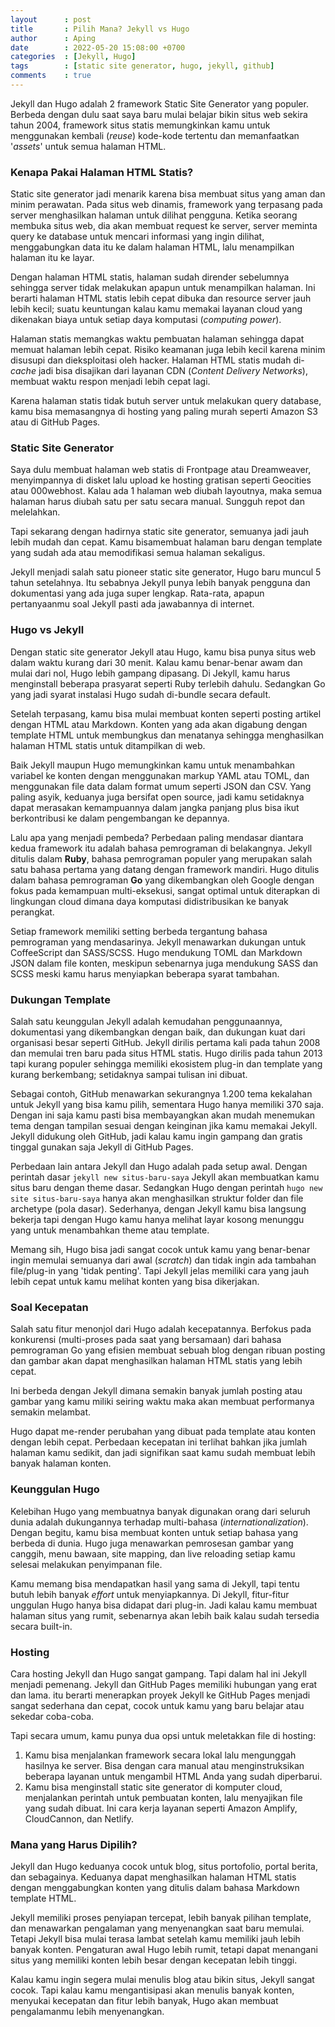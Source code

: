 ```yaml
---
layout      : post
title       : Pilih Mana? Jekyll vs Hugo
author      : Aping
date        : 2022-05-20 15:08:00 +0700
categories  : [Jekyll, Hugo]
tags        : [static site generator, hugo, jekyll, github]
comments    : true
---
```

Jekyll dan Hugo adalah 2 framework Static Site Generator yang populer. Berbeda dengan dulu saat saya baru mulai belajar bikin situs web sekira tahun 2004, framework situs statis memungkinkan kamu untuk menggunakan kembali (*reuse*) kode-kode tertentu dan memanfaatkan '*assets*' untuk semua halaman HTML.

### Kenapa Pakai Halaman HTML Statis?

Static site generator jadi menarik karena bisa membuat situs yang aman dan minim perawatan. Pada situs web dinamis, framework yang terpasang pada server menghasilkan halaman untuk dilihat pengguna. Ketika seorang membuka situs web, dia akan membuat request ke server, server meminta query ke database untuk mencari informasi yang ingin dilihat, menggabungkan data itu ke dalam halaman HTML, lalu menampilkan halaman itu ke layar.

Dengan halaman HTML statis, halaman sudah dirender sebelumnya sehingga server tidak melakukan apapun untuk menampilkan halaman. Ini berarti halaman HTML statis lebih cepat dibuka dan resource server jauh lebih kecil; suatu keuntungan kalau kamu memakai layanan cloud yang dikenakan biaya untuk setiap daya komputasi (*computing power*).

Halaman statis memangkas waktu pembuatan halaman sehingga dapat memuat halaman lebih cepat. Risiko keamanan juga lebih kecil karena minim disusupi dan dieksploitasi oleh hacker. Halaman HTML statis mudah di-*cache* jadi bisa disajikan dari layanan CDN (*Content Delivery Networks*), membuat waktu respon menjadi lebih cepat lagi.

Karena halaman statis tidak butuh server untuk melakukan query database, kamu bisa memasangnya di hosting yang paling murah seperti Amazon S3 atau di GitHub Pages.

### Static Site Generator

Saya dulu membuat halaman web statis di Frontpage atau Dreamweaver, menyimpannya di disket lalu upload ke hosting gratisan seperti Geocities atau 000webhost. Kalau ada 1 halaman web diubah layoutnya, maka semua halaman harus diubah satu per satu secara manual. Sungguh repot dan melelahkan.

Tapi sekarang dengan hadirnya static site generator, semuanya jadi jauh lebih mudah dan cepat. Kamu bisamembuat halaman baru dengan template yang sudah ada atau memodifikasi semua halaman sekaligus.

Jekyll menjadi salah satu pioneer static site generator, Hugo baru muncul 5 tahun setelahnya. Itu sebabnya Jekyll punya lebih banyak pengguna dan dokumentasi yang ada juga super lengkap. Rata-rata, apapun pertanyaanmu soal Jekyll pasti ada jawabannya di internet.

### Hugo vs Jekyll

Dengan static site generator Jekyll atau Hugo, kamu bisa punya situs web dalam waktu kurang dari 30 menit. Kalau kamu benar-benar awam dan mulai dari nol, Hugo lebih gampang dipasang. Di Jekyll, kamu harus menginstall beberapa prasyarat seperti Ruby terlebih dahulu. Sedangkan Go yang jadi syarat instalasi Hugo sudah di-bundle secara default.

Setelah terpasang, kamu bisa mulai membuat konten seperti posting artikel dengan HTML atau Markdown. Konten yang ada akan digabung dengan template HTML untuk membungkus dan menatanya sehingga menghasilkan halaman HTML statis untuk ditampilkan di web.

Baik Jekyll maupun Hugo memungkinkan kamu untuk menambahkan variabel ke konten dengan menggunakan markup YAML atau TOML, dan menggunakan file data dalam format umum seperti JSON dan CSV. Yang paling asyik, keduanya juga bersifat open source, jadi kamu setidaknya dapat merasakan kemampuannya dalam jangka panjang plus bisa ikut berkontribusi ke dalam pengembangan ke depannya.

Lalu apa yang menjadi pembeda? Perbedaan paling mendasar diantara kedua framework itu adalah bahasa pemrograman di belakangnya. Jekyll ditulis dalam **Ruby**, bahasa pemrograman populer yang merupakan salah satu bahasa pertama yang datang dengan framework mandiri. Hugo ditulis dalam bahasa pemrograman **Go** yang dikembangkan oleh Google dengan fokus pada kemampuan multi-eksekusi, sangat optimal untuk diterapkan di lingkungan cloud dimana daya komputasi didistribusikan ke banyak perangkat.

Setiap framework memiliki setting berbeda tergantung bahasa pemrograman yang mendasarinya. Jekyll menawarkan dukungan untuk CoffeeScript dan SASS/SCSS. Hugo mendukung TOML dan Markdown JSON dalam file konten, meskipun sebenarnya juga mendukung SASS dan SCSS meski kamu harus menyiapkan beberapa syarat tambahan.

### Dukungan Template

Salah satu keunggulan Jekyll adalah kemudahan penggunaannya, dokumentasi yang dikembangkan dengan baik, dan dukungan kuat dari organisasi besar seperti GitHub. Jekyll dirilis pertama kali pada tahun 2008 dan memulai tren baru pada situs HTML statis. Hugo dirilis pada tahun 2013 tapi kurang populer sehingga memiliki ekosistem plug-in dan template yang kurang berkembang; setidaknya sampai tulisan ini dibuat.

Sebagai contoh, GitHub menawarkan sekurangnya 1.200 tema kekalahan untuk Jekyll yang bisa kamu pilih, sementara Hugo hanya memiliki 370 saja. Dengan ini saja kamu pasti bisa membayangkan akan mudah menemukan tema dengan tampilan sesuai dengan keinginan jika kamu memakai Jekyll. Jekyll didukung oleh GitHub, jadi kalau kamu ingin gampang dan gratis tinggal gunakan saja Jekyll di GitHub Pages.

Perbedaan lain antara Jekyll dan Hugo adalah pada setup awal. Dengan perintah dasar ```jekyll new situs-baru-saya``` Jekyll akan membuatkan kamu situs baru dengan theme dasar. Sedangkan Hugo dengan perintah ```hugo new site situs-baru-saya``` hanya akan menghasilkan struktur folder dan file archetype (pola dasar). Sederhanya, dengan Jekyll kamu bisa langsung bekerja tapi dengan Hugo kamu hanya melihat layar kosong menunggu yang untuk menambahkan theme atau template.

Memang sih, Hugo bisa jadi sangat cocok untuk kamu yang benar-benar ingin memulai semuanya dari awal (*scratch*) dan tidak ingin ada tambahan file/plug-in yang 'tidak penting'. Tapi Jekyll jelas memiliki cara yang jauh lebih cepat untuk kamu melihat konten yang bisa dikerjakan.

### Soal Kecepatan

Salah satu fitur menonjol dari Hugo adalah kecepatannya. Berfokus pada konkurensi (multi-proses pada saat yang bersamaan) dari bahasa pemrograman Go yang efisien membuat sebuah blog dengan ribuan posting dan gambar akan dapat menghasilkan halaman HTML statis yang lebih cepat.

Ini berbeda dengan Jekyll dimana semakin banyak jumlah posting atau gambar yang kamu miliki seiring waktu maka akan membuat performanya semakin melambat.

Hugo dapat me-render perubahan yang dibuat pada template atau konten dengan lebih cepat. Perbedaan kecepatan ini terlihat bahkan jika jumlah halaman kamu sedikit, dan jadi signifikan saat kamu sudah membuat lebih banyak halaman konten.

### Keunggulan Hugo

Kelebihan Hugo yang membuatnya banyak digunakan orang dari seluruh dunia adalah dukungannya terhadap multi-bahasa (*internationalization*). Dengan begitu, kamu bisa membuat konten untuk setiap bahasa yang berbeda di dunia. Hugo juga menawarkan pemrosesan gambar yang canggih, menu bawaan, site mapping, dan live reloading setiap kamu selesai melakukan penyimpanan file.

Kamu memang bisa mendapatkan hasil yang sama di Jekyll, tapi tentu butuh lebih banyak *effort* untuk menyiapkannya. Di Jekyll, fitur-fitur unggulan Hugo hanya bisa didapat dari plug-in. Jadi kalau kamu membuat halaman situs yang rumit, sebenarnya akan lebih baik kalau sudah tersedia secara built-in.

### Hosting

Cara hosting Jekyll dan Hugo sangat gampang. Tapi dalam hal ini Jekyll menjadi pemenang. Jekyll dan GitHub Pages memiliki hubungan yang erat dan lama. itu berarti menerapkan proyek Jekyll ke GitHub Pages menjadi sangat sederhana dan cepat, cocok untuk kamu yang baru belajar atau sekedar coba-coba.

Tapi secara umum, kamu punya dua opsi untuk meletakkan file di hosting:
1. Kamu bisa menjalankan framework secara lokal lalu mengunggah hasilnya ke server. Bisa dengan cara manual atau menginstruksikan beberapa layanan untuk mengambil HTML Anda yang sudah diperbarui.
2. Kamu bisa menginstall static site generator di komputer cloud, menjalankan perintah untuk pembuatan konten, lalu menyajikan file yang sudah dibuat. Ini cara kerja layanan seperti Amazon Amplify, CloudCannon, dan Netlify.

### Mana yang Harus Dipilih?

Jekyll dan Hugo keduanya cocok untuk blog, situs portofolio, portal berita, dan sebagainya. Keduanya dapat menghasilkan halaman HTML statis dengan menggabungkan konten yang ditulis dalam bahasa Markdown template HTML.

Jekyll memiliki proses penyiapan tercepat, lebih banyak pilihan template, dan menawarkan pengalaman yang menyenangkan saat baru memulai. Tetapi Jekyll bisa mulai terasa lambat setelah kamu memiliki jauh lebih banyak konten. Pengaturan awal Hugo lebih rumit, tetapi dapat menangani situs yang memiliki konten lebih besar dengan kecepatan lebih tinggi.

Kalau kamu ingin segera mulai menulis blog atau bikin situs, Jekyll sangat cocok. Tapi kalau kamu mengantisipasi akan menulis banyak konten, menyukai kecepatan dan fitur lebih banyak, Hugo akan membuat pengalamanmu lebih menyenangkan.